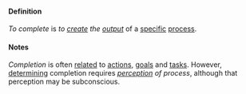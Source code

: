 #### Definition

*To complete* is *to [create](https://github.com/gcassel/Modular-Organization-Terminology/blob/master/terms/create.md) the [output](https://github.com/gcassel/Modular-Organization-Terminology/blob/master/terms/output.md)* of a [specific](https://github.com/gcassel/Modular-Organization-Terminology/blob/master/terms/specific.md) [process](https://github.com/gcassel/Modular-Organization-Terminology/blob/master/terms/process.md).

#### Notes

*Completion* is often [related](https://github.com/gcassel/Modular-Organization-Terminology/blob/master/terms/relate.md) to [actions](https://github.com/gcassel/Modular-Organization-Terminology/blob/master/terms/act.md), [goals](https://github.com/gcassel/Modular-Organization-Terminology/blob/master/terms/goal.md) and [tasks](https://github.com/gcassel/Modular-Organization-Terminology/blob/master/terms/task.md).  However, [determining](https://github.com/gcassel/Modular-Organization-Terminology/blob/master/terms/determine.md) completion requires *[perception](https://github.com/gcassel/Modular-Organization-Terminology/blob/master/terms/perceive.md) of process*, although that perception may be subconscious.
